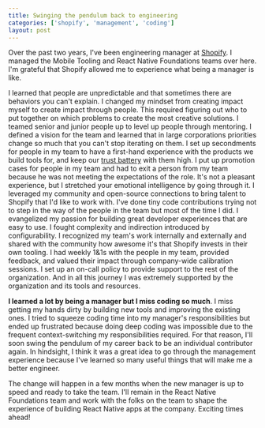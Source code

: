 ```yaml
---
title: Swinging the pendulum back to engineering
categories: ['shopify', 'management', 'coding']
layout: post
---
```


Over the past two years,
I've been engineering manager at [Shopify](https://shopify.com).
I managed the Mobile Tooling and React Native Foundations teams over here.
I'm grateful that Shopify allowed me to experience what being a manager is like.

I learned that people are unpredictable and that sometimes there are behaviors you can't explain.
I changed my mindset from creating impact myself to create impact through people.
This required figuring out who to put together on which problems to create the most creative solutions.
I teamed senior and junior people up to level up people through mentoring.
I defined a vision for the team and learned that in large corporations priorities change so much that you can't stop iterating on them.
I set up secondments for people in my team to have a first-hand experience with the products we build tools for,
and keep our [trust battery](https://fs.blog/knowledge-project/tobi-lutke/) with them high.
I put up promotion cases for people in my team and had to exit a person from my team because he was not meeting the expectations of the role.
It's not a pleasant experience,
but I stretched your emotional intelligence by going through it.
I leveraged my community and open-source connections to bring talent to Shopify that I'd like to work with.
I've done tiny code contributions trying not to step in the way of the people in the team but most of the time I did.
I evangelized my passion for building great developer experiences that are easy to use.
I fought complexity and indirection introduced by configurability.
I recognized my team's work internally and externally and shared with the community how awesome it's that Shopify invests in their own tooling.
I had weekly 1&1s with the people in my team,
provided feedback,
and valued their impact through company-wide calibration sessions.
I set up an on-call policy to provide support to the rest of the organization.
And in all this journey I was extremely supported by the organization and its tools and resources.

**I learned a lot by being a manager but I miss coding so much**.
I miss getting my hands dirty by building new tools and improving the existing ones.
I tried to squeeze coding time into my manager's responsibilities but ended up frustrated because doing deep coding was impossible due to the frequent context-switching my responsibilities required.
For that reason,
I'll soon swing the pendulum of my career back to be an individual contributor again.
In hindsight, I think it was a great idea to go through the management experience because I've learned so many useful things that will make me a better engineer.

The change will happen in a few months when the new manager is up to speed and ready to take the team.
I'll remain in the React Native Foundations team and work with the folks on the team to shape the experience of building React Native apps at the company.
Exciting times ahead!
